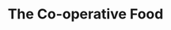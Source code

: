 ---
title: "The Co-operative Food"
url: /gateshead/the-co-operative-food-fewster-square/
shop: Supermarkt
---
